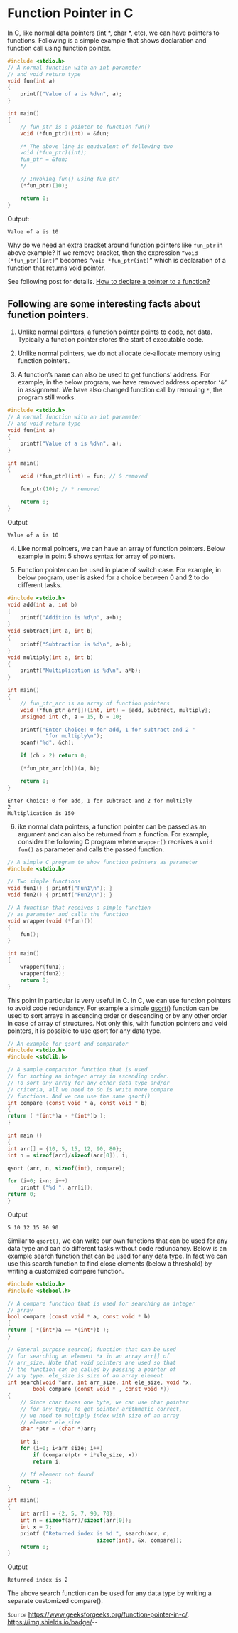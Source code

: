 # Function Pointer in C

In C, like normal data pointers (int *, char *, etc), we can have pointers to functions. Following is a simple example that shows declaration and function call using function pointer.

```c
#include <stdio.h>
// A normal function with an int parameter
// and void return type
void fun(int a)
{
	printf("Value of a is %d\n", a);
}

int main()
{
	// fun_ptr is a pointer to function fun()
	void (*fun_ptr)(int) = &fun;

	/* The above line is equivalent of following two
	void (*fun_ptr)(int);
	fun_ptr = &fun;
	*/

	// Invoking fun() using fun_ptr
	(*fun_ptr)(10);

	return 0;
}
```

Output:
```
Value of a is 10
```

Why do we need an extra bracket around function pointers like `fun_ptr` in above example?
If we remove bracket, then the expression `“void (*fun_ptr)(int)”` becomes `“void *fun_ptr(int)”` which is declaration of a function that returns void pointer.  

See following post for details. [How to declare a pointer to a function?](https://www.geeksforgeeks.org/how-to-declare-a-pointer-to-a-function/)

## Following are some interesting facts about function pointers.

1. Unlike normal pointers, a function pointer points to code, not data. Typically a function pointer stores the start of executable code.

2. Unlike normal pointers, we do not allocate de-allocate memory using function pointers.

3. A function’s name can also be used to get functions’ address. For example, in the below program, we have removed address operator `‘&’` in assignment. We have also changed function call by removing `*`, the program still works.

```c
#include <stdio.h>
// A normal function with an int parameter
// and void return type
void fun(int a)
{
	printf("Value of a is %d\n", a);
}

int main()
{
	void (*fun_ptr)(int) = fun; // & removed

	fun_ptr(10); // * removed

	return 0;
}
```

Output
```
Value of a is 10
```

4. Like normal pointers, we can have an array of function pointers. Below example in point 5 shows syntax for array of pointers.

5. Function pointer can be used in place of switch case. For example, in below program, user is asked for a choice between 0 and 2 to do different tasks.

```c
#include <stdio.h>
void add(int a, int b)
{
	printf("Addition is %d\n", a+b);
}
void subtract(int a, int b)
{
	printf("Subtraction is %d\n", a-b);
}
void multiply(int a, int b)
{
	printf("Multiplication is %d\n", a*b);
}

int main()
{
	// fun_ptr_arr is an array of function pointers
	void (*fun_ptr_arr[])(int, int) = {add, subtract, multiply};
	unsigned int ch, a = 15, b = 10;

	printf("Enter Choice: 0 for add, 1 for subtract and 2 "
			"for multiply\n");
	scanf("%d", &ch);

	if (ch > 2) return 0;

	(*fun_ptr_arr[ch])(a, b);

	return 0;
}
```

```
Enter Choice: 0 for add, 1 for subtract and 2 for multiply
2
Multiplication is 150
```

6. ike normal data pointers, a function pointer can be passed as an argument and can also be returned from a function.
For example, consider the following C program where `wrapper()` receives a `void fun()` as parameter and calls the passed function.

```c
// A simple C program to show function pointers as parameter
#include <stdio.h>

// Two simple functions
void fun1() { printf("Fun1\n"); }
void fun2() { printf("Fun2\n"); }

// A function that receives a simple function
// as parameter and calls the function
void wrapper(void (*fun)())
{
	fun();
}

int main()
{
	wrapper(fun1);
	wrapper(fun2);
	return 0;
}
```
This point in particular is very useful in C. In C, we can use function pointers to avoid code redundancy. For example a simple [qsort()](http://www.cplusplus.com/reference/cstdlib/qsort/) function can be used to sort arrays in ascending order or descending or by any other order in case of array of structures. Not only this, with function pointers and void pointers, it is possible to use qsort for any data type.

```c
// An example for qsort and comparator
#include <stdio.h>
#include <stdlib.h>

// A sample comparator function that is used
// for sorting an integer array in ascending order.
// To sort any array for any other data type and/or
// criteria, all we need to do is write more compare
// functions. And we can use the same qsort()
int compare (const void * a, const void * b)
{
return ( *(int*)a - *(int*)b );
}

int main ()
{
int arr[] = {10, 5, 15, 12, 90, 80};
int n = sizeof(arr)/sizeof(arr[0]), i;

qsort (arr, n, sizeof(int), compare);

for (i=0; i<n; i++)
	printf ("%d ", arr[i]);
return 0;
}
```

Output
```
5 10 12 15 80 90
```

Similar to `qsort()`, we can write our own functions that can be used for any data type and can do different tasks without code redundancy. Below is an example search function that can be used for any data type. In fact we can use this search function to find close elements (below a threshold) by writing a customized compare function.

```c
#include <stdio.h>
#include <stdbool.h>

// A compare function that is used for searching an integer
// array
bool compare (const void * a, const void * b)
{
return ( *(int*)a == *(int*)b );
}

// General purpose search() function that can be used
// for searching an element *x in an array arr[] of
// arr_size. Note that void pointers are used so that
// the function can be called by passing a pointer of
// any type. ele_size is size of an array element
int search(void *arr, int arr_size, int ele_size, void *x,
		bool compare (const void * , const void *))
{
	// Since char takes one byte, we can use char pointer
	// for any type/ To get pointer arithmetic correct,
	// we need to multiply index with size of an array
	// element ele_size
	char *ptr = (char *)arr;

	int i;
	for (i=0; i<arr_size; i++)
		if (compare(ptr + i*ele_size, x))
		return i;

	// If element not found
	return -1;
}

int main()
{
	int arr[] = {2, 5, 7, 90, 70};
	int n = sizeof(arr)/sizeof(arr[0]);
	int x = 7;
	printf ("Returned index is %d ", search(arr, n,
							sizeof(int), &x, compare));
	return 0;
}
```

Output
```
Returned index is 2
```
The above search function can be used for any data type by writing a separate customized compare().

`Source` https://www.geeksforgeeks.org/function-pointer-in-c/.
https://img.shields.io/badge/<Source>-<geeksforgeeks>-<blue>